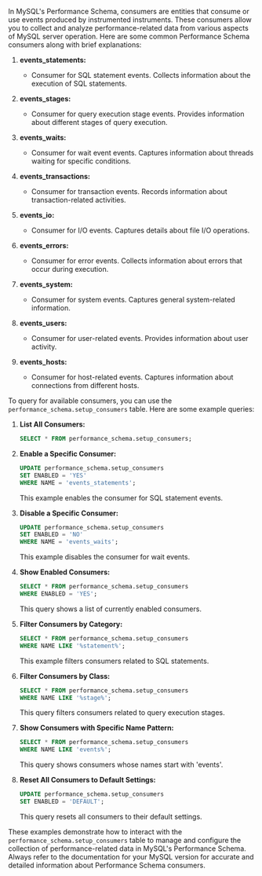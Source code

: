 In MySQL's Performance Schema, consumers are entities that consume or use events produced by instrumented instruments. These consumers allow you to collect and analyze performance-related data from various aspects of MySQL server operation. Here are some common Performance Schema consumers along with brief explanations:

1. **events_statements:**
   - Consumer for SQL statement events. Collects information about the execution of SQL statements.

2. **events_stages:**
   - Consumer for query execution stage events. Provides information about different stages of query execution.

3. **events_waits:**
   - Consumer for wait event events. Captures information about threads waiting for specific conditions.

4. **events_transactions:**
   - Consumer for transaction events. Records information about transaction-related activities.

5. **events_io:**
   - Consumer for I/O events. Captures details about file I/O operations.

6. **events_errors:**
   - Consumer for error events. Collects information about errors that occur during execution.

7. **events_system:**
   - Consumer for system events. Captures general system-related information.

8. **events_users:**
   - Consumer for user-related events. Provides information about user activity.

9. **events_hosts:**
   - Consumer for host-related events. Captures information about connections from different hosts.

To query for available consumers, you can use the `performance_schema.setup_consumers` table. Here are some example queries:

1. **List All Consumers:**
   ```sql
   SELECT * FROM performance_schema.setup_consumers;
   ```

2. **Enable a Specific Consumer:**
   ```sql
   UPDATE performance_schema.setup_consumers
   SET ENABLED = 'YES'
   WHERE NAME = 'events_statements';
   ```

   This example enables the consumer for SQL statement events.

3. **Disable a Specific Consumer:**
   ```sql
   UPDATE performance_schema.setup_consumers
   SET ENABLED = 'NO'
   WHERE NAME = 'events_waits';
   ```

   This example disables the consumer for wait events.

4. **Show Enabled Consumers:**
   ```sql
   SELECT * FROM performance_schema.setup_consumers
   WHERE ENABLED = 'YES';
   ```

   This query shows a list of currently enabled consumers.

5. **Filter Consumers by Category:**
   ```sql
   SELECT * FROM performance_schema.setup_consumers
   WHERE NAME LIKE '%statement%';
   ```

   This example filters consumers related to SQL statements.

6. **Filter Consumers by Class:**
   ```sql
   SELECT * FROM performance_schema.setup_consumers
   WHERE NAME LIKE '%stage%';
   ```

   This query filters consumers related to query execution stages.

7. **Show Consumers with Specific Name Pattern:**
   ```sql
   SELECT * FROM performance_schema.setup_consumers
   WHERE NAME LIKE 'events%';
   ```

   This query shows consumers whose names start with 'events'.

8. **Reset All Consumers to Default Settings:**
   ```sql
   UPDATE performance_schema.setup_consumers
   SET ENABLED = 'DEFAULT';
   ```

   This query resets all consumers to their default settings.

These examples demonstrate how to interact with the `performance_schema.setup_consumers` table to manage and configure the collection of performance-related data in MySQL's Performance Schema. Always refer to the documentation for your MySQL version for accurate and detailed information about Performance Schema consumers.